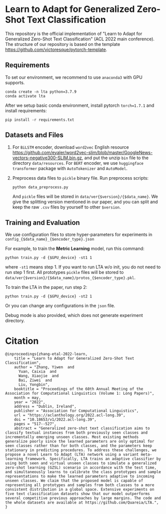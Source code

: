 # Learn to Adapt for Generalized Zero-Shot Text Classification

This repository is the official implementation of "Learn to Adapt for Generalized Zero-Shot Text Classification" (ACL 2022 main conference).
The structure of our repository is based on the template https://github.com/victoresque/pytorch-template.

## Requirements

To set our environment, we recommend to use `anaconda3` with GPU supports.

```shell
conda create -n lta python=3.7.9
conda activate lta
```

After we setup basic conda environment, install pytorch `torch=1.7.1` and install requirements:

```shell
pip install -r requirements.txt
```

## Datasets and Files

1. For `BiLSTM` encoder, download `word2vec` English resource https://github.com/eyaler/word2vec-slim/blob/master/GoogleNews-vectors-negative300-SLIM.bin.gz, 
and put the unzip `bin` file to the directory `data/resources`. For `BERT` encoder, we use `huggingface transformer` package with `AutoTokenizer` and `AutoModel`.

2. Preprocess data files to `pickle` binary file. Run preprocess scripts:

   ```shell
   python data_preprocess.py
   ```

   And `pickle` files will be stored in `data/ver{$version}/{$data_name}`. We give the splitting version mentioned in 
   our paper, and you can split and keep the raw `.csv` files by yourself to other `$version`.

## Training and Evaluation

We use configuration files to store hyper-parameters for experiments in `config_{$data_name}_{$encoder_type}.json`

For example, to train the **Metric Learning** model, run this command:

```shell
python train.py -d {$GPU_device} -st1 1
```

where `-st1` means step 1. If you want to run LTA w/o init, you do not need to run step 1 first. 
All prototypes `pickle` files will be stored to `data/ver{$version}/{$data_name}/protos_{$encoder_type}.pkl`.

To train the LTA in the paper, run step 2:

```shell
python train.py -d {$GPU_device} -st2 1
```

Or you can change any configurations in the `json` file.

Debug mode is also provided, which does not generate experiment directory.
 
# Citation
```
@inproceedings{zhang-etal-2022-learn,
    title = "Learn to Adapt for Generalized Zero-Shot Text Classification",
    author = "Zhang, Yiwen  and
      Yuan, Caixia  and
      Wang, Xiaojie  and
      Bai, Ziwei  and
      Liu, Yongbin",
    booktitle = "Proceedings of the 60th Annual Meeting of the Association for Computational Linguistics (Volume 1: Long Papers)",
    month = may,
    year = "2022",
    address = "Dublin, Ireland",
    publisher = "Association for Computational Linguistics",
    url = "https://aclanthology.org/2022.acl-long.39",
    doi = "10.18653/v1/2022.acl-long.39",
    pages = "517--527",
    abstract = "Generalized zero-shot text classification aims to classify textual instances from both previously seen classes and incrementally emerging unseen classes. Most existing methods generalize poorly since the learned parameters are only optimal for seen classes rather than for both classes, and the parameters keep stationary in predicting procedures. To address these challenges, we propose a novel Learn to Adapt (LTA) network using a variant meta-learning framework. Specifically, LTA trains an adaptive classifier by using both seen and virtual unseen classes to simulate a generalized zero-shot learning (GZSL) scenario in accordance with the test time, and simultaneously learns to calibrate the class prototypes and sample representations to make the learned parameters adaptive to incoming unseen classes. We claim that the proposed model is capable of representing all prototypes and samples from both classes to a more consistent distribution in a global space. Extensive experiments on five text classification datasets show that our model outperforms several competitive previous approaches by large margins. The code and the whole datasets are available at https://github.com/Quareia/LTA.",
}
```
